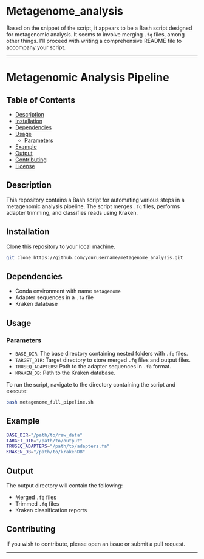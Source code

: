 # Metagenome_analysis

Based on the snippet of the script, it appears to be a Bash script designed for metagenomic analysis. It seems to involve merging `.fq` files, among other things. I'll proceed with writing a comprehensive README file to accompany your script.

---

# Metagenomic Analysis Pipeline

## Table of Contents

- [Description](#description)
- [Installation](#installation)
- [Dependencies](#dependencies)
- [Usage](#usage)
  - [Parameters](#parameters)
- [Example](#example)
- [Output](#output)
- [Contributing](#contributing)
- [License](#license)

## Description

This repository contains a Bash script for automating various steps in a metagenomic analysis pipeline. The script merges `.fq` files, performs adapter trimming, and classifies reads using Kraken.

## Installation

Clone this repository to your local machine.

```bash
git clone https://github.com/yourusername/metagenome_analysis.git
```

## Dependencies

- Conda environment with name `metagenome`
- Adapter sequences in a `.fa` file
- Kraken database

## Usage

### Parameters

- `BASE_DIR`: The base directory containing nested folders with `.fq` files.
- `TARGET_DIR`: Target directory to store merged `.fq` files and output files.
- `TRUSEQ_ADAPTERS`: Path to the adapter sequences in `.fa` format.
- `KRAKEN_DB`: Path to the Kraken database.

To run the script, navigate to the directory containing the script and execute:

```bash
bash metagenome_full_pipeline.sh
```

## Example

```bash
BASE_DIR="/path/to/raw_data"
TARGET_DIR="/path/to/output"
TRUSEQ_ADAPTERS="/path/to/adapters.fa"
KRAKEN_DB="/path/to/krakenDB"
```

## Output

The output directory will contain the following:

- Merged `.fq` files
- Trimmed `.fq` files
- Kraken classification reports

## Contributing

If you wish to contribute, please open an issue or submit a pull request.

---
